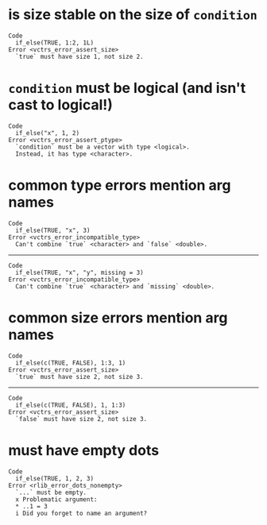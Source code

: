 # is size stable on the size of `condition`

    Code
      if_else(TRUE, 1:2, 1L)
    Error <vctrs_error_assert_size>
      `true` must have size 1, not size 2.

# `condition` must be logical (and isn't cast to logical!)

    Code
      if_else("x", 1, 2)
    Error <vctrs_error_assert_ptype>
      `condition` must be a vector with type <logical>.
      Instead, it has type <character>.

# common type errors mention arg names

    Code
      if_else(TRUE, "x", 3)
    Error <vctrs_error_incompatible_type>
      Can't combine `true` <character> and `false` <double>.

---

    Code
      if_else(TRUE, "x", "y", missing = 3)
    Error <vctrs_error_incompatible_type>
      Can't combine `true` <character> and `missing` <double>.

# common size errors mention arg names

    Code
      if_else(c(TRUE, FALSE), 1:3, 1)
    Error <vctrs_error_assert_size>
      `true` must have size 2, not size 3.

---

    Code
      if_else(c(TRUE, FALSE), 1, 1:3)
    Error <vctrs_error_assert_size>
      `false` must have size 2, not size 3.

# must have empty dots

    Code
      if_else(TRUE, 1, 2, 3)
    Error <rlib_error_dots_nonempty>
      `...` must be empty.
      x Problematic argument:
      * ..1 = 3
      i Did you forget to name an argument?

